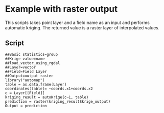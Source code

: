 # Example with raster output

This scripts takes point layer and a field name as an input and performs automatic kriging. The returned value is a raster layer of interpolated values.

## Script

```
##Basic statistics=group
##Krige value=name
##load_vector_using_rgdal
##Layer=vector
##Field=Field Layer
##Output=output raster
library("automap")
table = as.data.frame(Layer)
coordinates(table)= ~coords.x1+coords.x2
c = Layer[[Field]]
kriging_result = autoKrige(c~1, table)
prediction = raster(kriging_result$krige_output)
Output = prediction
```